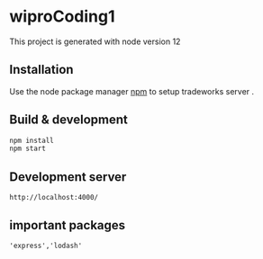 # wiproCoding1
This project is generated with node version 12

## Installation

Use the node package manager [npm](https://www.npmjs.com/) to setup tradeworks server .
## Build & development

```bash
npm install
npm start
```
## Development server
```
http://localhost:4000/
```

## important packages 

```
'express','lodash'

```